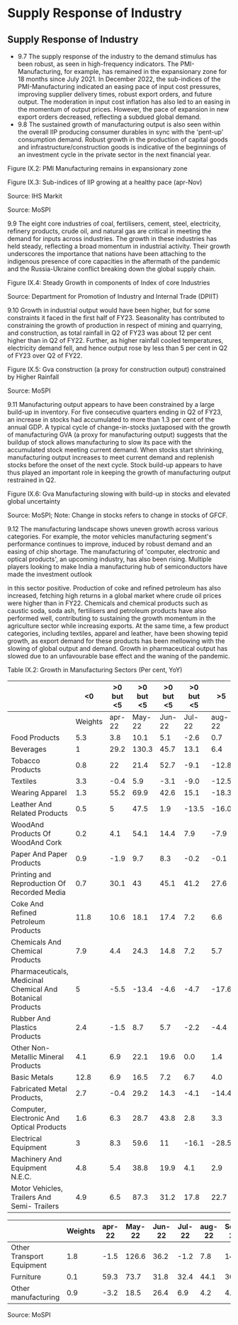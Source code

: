 # Supply Response of Industry

## Supply Response of Industry

- 9.7 The supply  response  of  the  industry  to  the  demand  stimulus  has  been  robust,  as  seen in  high-frequency  indicators.  The  PMI-Manufacturing,  for  example,  has  remained  in  the expansionary zone for 18 months since July 2021. In December 2022, the sub-indices of the PMI-Manufacturing  indicated  an  easing  pace  of  input  cost  pressures,  improving  supplier delivery times, robust export orders, and future output. The moderation in input cost inflation has also led to an easing in the momentum of output prices. However, the pace of expansion in new export orders decreased, reflecting a subdued global demand.
- 9.8 The sustained growth of manufacturing output is also seen within the overall IIP producing consumer  durables  in  sync  with  the  'pent-up'  consumption  demand.  Robust  growth  in  the production of capital goods and infrastructure/construction goods is indicative of the beginnings of an investment cycle in the private sector in the next financial year.

Figure IX.2: PMI Manufacturing remains in expansionary zone

<!-- image -->

Figure IX.3: Sub-indices of IIP growing at a healthy pace (apr-Nov)

<!-- image -->

Source: IHS Markit

Source: MoSPI

9.9 The eight core industries of coal, fertilisers, cement, steel, electricity, refinery products, crude oil, and natural gas are critical in meeting the demand for inputs across industries. The growth in these industries has held steady, reflecting a broad momentum in industrial activity. Their growth underscores the importance that nations have been attaching to the indigenous presence of core capacities in the aftermath of the pandemic and the Russia-Ukraine conflict breaking down the global supply chain.

Figure IX.4: Steady Growth in components of Index of core Industries

<!-- image -->

Source: Department for Promotion of Industry and Internal Trade (DPIIT)

9.10 Growth in industrial output would have been higher, but for some constraints it faced in the first half of FY23. Seasonality has contributed to constraining the growth of production in respect of mining and quarrying, and construction, as total rainfall in Q2 of FY23 was about 12 per cent higher than in Q2 of FY22. Further, as higher rainfall cooled temperatures, electricity demand fell, and hence output rose by less than 5 per cent in Q2 of FY23 over Q2 of FY22.

Figure IX.5: Gva construction (a proxy for construction output) constrained by Higher Rainfall

<!-- image -->

Source: MoSPI

9.11 Manufacturing output appears to have been constrained by a large build-up in inventory. For five consecutive quarters ending in Q2 of FY23, an increase in stocks had accumulated to more than 1.3 per cent of the annual GDP. A typical cycle of change-in-stocks juxtaposed with the growth of manufacturing GVA (a proxy for manufacturing output) suggests that the buildup of stock allows manufacturing to slow its pace with the accumulated stock meeting current demand. When stocks start shrinking, manufacturing output increases to meet current demand and replenish stocks before the onset of the next cycle. Stock build-up appears to have thus played an important role in keeping the growth of manufacturing output restrained in Q2.

Figure IX.6: Gva Manufacturing slowing with build-up in stocks and elevated global uncertainty

<!-- image -->

Source: MoSPI; Note: Change in stocks refers to change in stocks of GFCF.

9.12 The  manufacturing  landscape  shows  uneven  growth  across  various  categories.  For example,  the  motor  vehicles  manufacturing  segment's  performance  continues  to  improve, induced by robust demand and an easing of chip shortage. The manufacturing of 'computer, electronic and optical products', an upcoming industry, has also been rising. Multiple players looking to make India a manufacturing hub of semiconductors have made the investment outlook

in this sector positive. Production of coke and refined petroleum has also increased, fetching high returns in a global market where crude oil prices were higher than in FY22. Chemicals and chemical products such as caustic soda, soda ash, fertilisers and petroleum products have also performed well, contributing to sustaining the growth momentum in the agriculture sector while increasing exports. At the same time, a few product categories, including textiles, apparel and leather, have been showing tepid growth, as export demand for these products has been mellowing with the slowing of global output and demand. Growth in pharmaceutical output has slowed due to an unfavourable base effect and the waning of the pandemic.

Table IX.2: Growth in Manufacturing Sectors (Per cent, YoY)

|                                                            | <0      | >0 but <5   | >0 but <5   | >0 but <5   | >0 but <5   | >5      | >5      |         |         |
|------------------------------------------------------------|---------|-------------|-------------|-------------|-------------|---------|---------|---------|---------|
|                                                            | Weights | apr- 22     | May- 22     | Jun- 22     | Jul- 22     | aug- 22 | Sep- 22 | oct- 22 | Nov- 22 |
| Food Products                                              | 5.3     | 3.8         | 10.1        | 5.1         | -2.6        | 0.7     | 4.0     | -3.7    | 9.9     |
| Beverages                                                  | 1       | 29.2        | 130.3       | 45.7        | 13.1        | 6.4     | 12.3    | 2.7     | 8.2     |
| Tobacco Products                                           | 0.8     | 22          | 21.4        | 52.7        | -9.1        | -12.8   | -0.7    | -14.3   | -5.0    |
| Textiles                                                   | 3.3     | -0.4        | 5.9         | -3.1        | -9.0        | -12.5   | -13.9   | -18.7   | -9.0    |
| Wearing Apparel                                            | 1.3     | 55.2        | 69.9        | 42.6        | 15.1        | -18.3   | -21.6   | -36.6   | -11.7   |
| Leather And Related Products                               | 0.5     | 5           | 47.5        | 1.9         | -13.5       | -16.0   | -17.5   | -25.5   | -2.0    |
| WoodAnd Products Of WoodAnd Cork                           | 0.2     | 4.1         | 54.1        | 14.4        | 7.9         | -7.9    | -3.7    | -14.8   | -0.5    |
| Paper And Paper Products                                   | 0.9     | -1.9        | 9.7         | 8.3         | -0.2        | -0.1    | 6.2     | -8.2    | -2.3    |
| Printing and Reproduction Of Recorded Media                | 0.7     | 30.1        | 43          | 45.1        | 41.2        | 27.6    | 29.1    | 13.5    | 22.1    |
| Coke And Refined Petroleum Products                        | 11.8    | 10.6        | 18.1        | 17.4        | 7.2         | 6.6     | 9.7     | -1.0    | -9.8    |
| Chemicals And Chemical Products                            | 7.9     | 4.4         | 24.3        | 14.8        | 7.2         | 5.7     | 6.4     | -2.5    | 6.2     |
| Pharmaceuticals, Medicinal Chemical And Botanical Products | 5       | -5.5        | -13.4       | -4.6        | -4.7        | -17.6   | -15.1   | -21.2   | 10.0    |
| Rubber And Plastics Products                               | 2.4     | -1.5        | 8.7         | 5.7         | -2.2        | -4.4    | -2.8    | -2.1    | 5.6     |
| Other Non-Metallic Mineral Products                        | 4.1     | 6.9         | 22.1        | 19.6        | 0.0         | 1.4     | 9.7     | -3.7    | 19.8    |
| Basic Metals                                               | 12.8    | 6.9         | 16.5        | 7.2         | 6.7         | 4.0     | 5.7     | 4.4     | 8.1     |
| Fabricated Metal Products,                                 | 2.7     | -0.4        | 29.2        | 14.3        | -4.1        | -14.4   | 14.6    | -11.8   | 8.2     |
| Computer, Electronic And Optical Products                  | 1.6     | 6.3         | 28.7        | 43.8        | 2.8         | 3.3     | -0.2    | -11.8   | 3.0     |
| Electrical Equipment                                       | 3       | 8.3         | 59.6        | 11          | -16.1       | -28.5   | -31.0   | -33.0   | 1.2     |
| Machinery And Equipment N.E.C.                             | 4.8     | 5.4         | 38.8        | 19.9        | 4.1         | 2.9     | 6.4     | -7.2    | 20.8    |
| Motor Vehicles, Trailers And Semi- Trailers                | 4.9     | 6.5         | 87.3        | 31.2        | 17.8        | 22.7    | 29.1    | 12.2    | 22.2    |

|                           |   Weights |   apr- 22 |   May- 22 |   Jun- 22 |   Jul- 22 |   aug- 22 |   Sep- 22 |   oct- 22 |   Nov- 22 |
|---------------------------|-----------|-----------|-----------|-----------|-----------|-----------|-----------|-----------|-----------|
| Other Transport Equipment |       1.8 |      -1.5 |     126.6 |      36.2 |      -1.2 |       7.8 |      14.8 |      -8.1 |      24   |
| Furniture                 |       0.1 |      59.3 |      73.7 |      31.8 |      32.4 |      44.1 |      30.3 |       6.4 |      15.7 |
| Other manufacturing       |       0.9 |      -3.2 |      18.5 |      26.4 |       6.9 |       4.2 |       4.8 |     -31.1 |      13.1 |

Source: MoSPI